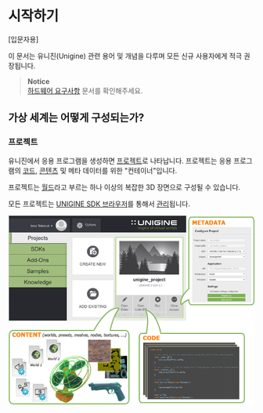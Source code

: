 # 시작하기
[입문자용]

이 문서는 유니진(Unigine) 관련 용어 및 개념을 다루며 모든 신규 사용자에게 적극 권장됩니다.

> <b>Notice</b>   
> [하드웨어 요구사항]() 문서를 확인해주세요.

## 가상 세계는 어떻게 구성되는가?

### 프로젝트

유니진에서 응용 프로그램을 생성하면 [프로젝트]()로 나타납니다. 프로젝트는 응용 프로그램의 [코드](), [콘텐츠]() 및 메타 데이터를 위한 "컨테이너"입니다.

프로젝트는 [월드]()라고 부르는 하나 이상의 복잡한 3D 장면으로 구성될 수 있습니다.

모든 프로젝트는 [UNIGINE SDK 브라우저]()를 통해서 [관리]()됩니다.

<img src="./project_concept.png">